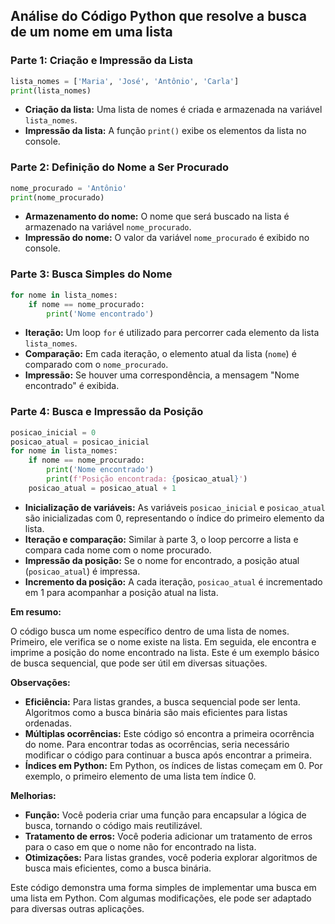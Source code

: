 ## Análise do Código Python que resolve a busca de um nome em uma lista

### Parte 1: Criação e Impressão da Lista

```python
lista_nomes = ['Maria', 'José', 'Antônio', 'Carla']
print(lista_nomes)
```
* **Criação da lista:** Uma lista de nomes é criada e armazenada na variável `lista_nomes`.
* **Impressão da lista:** A função `print()` exibe os elementos da lista no console.

### Parte 2: Definição do Nome a Ser Procurado

```python
nome_procurado = 'Antônio'
print(nome_procurado)
```
* **Armazenamento do nome:** O nome que será buscado na lista é armazenado na variável `nome_procurado`.
* **Impressão do nome:** O valor da variável `nome_procurado` é exibido no console.

### Parte 3: Busca Simples do Nome

```python
for nome in lista_nomes:
    if nome == nome_procurado:
        print('Nome encontrado')
```
* **Iteração:** Um loop `for` é utilizado para percorrer cada elemento da lista `lista_nomes`.
* **Comparação:** Em cada iteração, o elemento atual da lista (`nome`) é comparado com o `nome_procurado`.
* **Impressão:** Se houver uma correspondência, a mensagem "Nome encontrado" é exibida.

### Parte 4: Busca e Impressão da Posição

```python
posicao_inicial = 0
posicao_atual = posicao_inicial
for nome in lista_nomes:
    if nome == nome_procurado:
        print('Nome encontrado')
        print(f'Posição encontrada: {posicao_atual}')
    posicao_atual = posicao_atual + 1
```
* **Inicialização de variáveis:** As variáveis `posicao_inicial` e `posicao_atual` são inicializadas com 0, representando o índice do primeiro elemento da lista.
* **Iteração e comparação:** Similar à parte 3, o loop percorre a lista e compara cada nome com o nome procurado.
* **Impressão da posição:** Se o nome for encontrado, a posição atual (`posicao_atual`) é impressa.
* **Incremento da posição:** A cada iteração, `posicao_atual` é incrementado em 1 para acompanhar a posição atual na lista.

**Em resumo:**

O código busca um nome específico dentro de uma lista de nomes. Primeiro, ele verifica se o nome existe na lista. Em seguida, ele encontra e imprime a posição do nome encontrado na lista. Este é um exemplo básico de busca sequencial, que pode ser útil em diversas situações.

**Observações:**

* **Eficiência:** Para listas grandes, a busca sequencial pode ser lenta. Algoritmos como a busca binária são mais eficientes para listas ordenadas.
* **Múltiplas ocorrências:** Este código só encontra a primeira ocorrência do nome. Para encontrar todas as ocorrências, seria necessário modificar o código para continuar a busca após encontrar a primeira.
* **Índices em Python:** Em Python, os índices de listas começam em 0. Por exemplo, o primeiro elemento de uma lista tem índice 0.

**Melhorias:**

* **Função:** Você poderia criar uma função para encapsular a lógica de busca, tornando o código mais reutilizável.
* **Tratamento de erros:** Você poderia adicionar um tratamento de erros para o caso em que o nome não for encontrado na lista.
* **Otimizações:** Para listas grandes, você poderia explorar algoritmos de busca mais eficientes, como a busca binária.

Este código demonstra uma forma simples de implementar uma busca em uma lista em Python. Com algumas modificações, ele pode ser adaptado para diversas outras aplicações.
